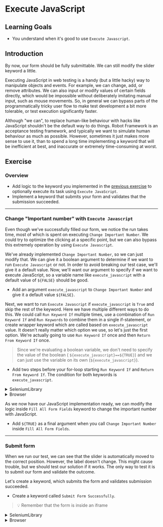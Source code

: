 # Execute JavaScript

## Learning Goals

- You understand when it's good to use `Execute Javascript`.

## Introduction

By now, our form should be fully submittable. We can still modify
the slider keyword a little.

Executing JavaScript in web testing is a handy (but a little hacky)
way to manipulate objects and events. For example, we can
change, add, or remove attributes. We can also input or modify values of certain
fields directly, which would be impossible without deliberately imitating manual input, such as mouse movements.
So, in general we can bypass parts of the programmatically tricky user flow to make test development
a bit more tolerable, or test execution significantly faster.

Although "we can", to replace human-like behaviour with hacks like JavaScript
shouldn't be the default way to do things. Robot Framework is an acceptance testing framework,
and typically we want to simulate human behaviour as much as possible.
However, sometimes it just makes more sense to use it, than to spend a long time
implementing a keyword that will be inefficient at best, and inaccurate or
extremely time-consuming at worst.

## Exercise

### Overview

- Add logic to the keyword you implemented in the [previous exercise](./07-slider.md) to optionally
execute its task using `Execute JavaScript`.
- Implement a keyword that submits your form and validates that the submission succeeded.

---

### Change "Important number" with <code>Execute Javascript</code>

Even though we've successfully filled our form, we notice the run takes time, most of which is spent on executing `Change Important Number`. 
We could try to optimize the clicking at a specific point, but we can also bypass this extremely operation by using
`Execute Javascript`.

We've already implemented `Change Important Number`, so we can just modify that. We can give it a boolean
argument to determine if we want to run `Execute Javascript` or not. In order to avoid breaking our
test case, we'll give it a default value. Now, we'll want our argument to specify if we want to execute
JavaScript, so a variable name like `execute_javascript` with a default value of `${FALSE}` should be good.

- Add an argument `execute_javascript` to `Change Important Number` and give it a default value `${FALSE}`.

Next, we want to run `Execute Javascript` if `execute_javascript` is `True` and skip the rest of the keyword.
Here we have multiple different ways to do this. We could call `Run Keyword If` multiple times,
use a combination of `Run Keyword If` and `Run Keywords` to combine them in a single if-statement, or create
wrapper keyword which are called based on `execute_javascript` value. It doesn't really matter which option
we use, so let's just the first option. We're actually going to use `Run Keyword If` once and then
`Return From Keyword If` once.

> Since we're evaluating a boolean variable, we don't need to specify the value of the boolean (
`${execute_javascript}==${TRUE}`) and we can just use the variable on its own (`${execute_javascript}`).

- Add two steps before your for-loop starting `Run Keyword If` and `Return From Keyword If`. The condition
for both keywords is `execute_javascript`.

<details>
  <summary>SeleniumLibrary</summary>

Executing JavaScript is fun when the elements have `id` attributes. In those cases, we can use
`document.getElementById("myId")` to find our elements. For example, we could change our datepicker logic
to use that as well. However, our "Important number" doesn't have an `id`, so we're forced to use something
else. Throughout this training, we've used XPaths. Using XPaths in JavaScript much more complex than what
we've used in SeleniumLibrary keywords. We can use XPaths in JavaScript by using the following code:

```js
document.evaluate("//our/xpath", document, null, XPathResult.FIRST_ORDERED_NODE_TYPE, null).singleNodeValue
```

Compared to using `xpath://our/xpath`, that is a bit more difficult, right? We can use that by all means,
but we can also use `document.querySelector()` The difference is, that `querySelector()` doesn't use
XPaths. It uses CSS. So, in other words if we want to find `//parent/child[@attribute='value']` with
`querySelector()`, our selector will be `parent child[attribute='value']`. We used the `name` attribute
in the previous exercise as the locator for our "Important number". We can transform that into an XPath
simply by using `//input[@name='important_number']`.

Doesn't matter if we use XPath or CSS, the function returns our element. Then we still need to change its
attribute value. Changing an attribute value in JavaScript is as simple as `element.attribute=value`.
We notice that the "Important number" element has an attribute called `value` and our new value is in
our `wanted_value` argument. So, full execution would be
`document.evaluate(...).singleNodeValue.value = ${wanted_value};`.

- Write `Execute Javascript` implementation using either the XPath or CSS selector to change the "Important
number" value to `wanted_value`.

> `Execute Javascript` can return values normally, but in order to get values
> you need to explicitly tell the JavaScript command to `return` even though
> the command would normally return a value when running in the browser console,
> e.g. `${element}=       Execute Javascript    return document.getElementById("myId");`
</details> <!-- SeleniumLibrary -->

<details>
  <summary>Browser</summary>

In contrast to SeleniumLibrary's implementation, Browser's keyword to execute JavaScript takes two arguments. The second argument is
a reference to an element in the web page, and the first one is the JS function,
that will be sent to that referenced element. Locator is not the same as a reference, so we will need to call another keyword to create a reference first.

The operation on the slider is thus not a one-liner, so let's make a
separate keyword for it, which can be then called by `Run Keyword If`.
The new keyword should contain the steps to get a reference for the slider, and change its value with a simple JS function.

- Add a keyword `Change slider value with JS` that will change the slider's value to `wanted_value`.

Reference to an element is returned by `Get Element` keyword, which takes a
locator as an argument. Store it in a local variable. It can be used like a
locator in other keywords, even without the need to specify the iframe.
With this direct reference to the slider, JS function needed is a simple change of the `value` property.
Example function syntax: `(element) => element.property = "new value"`.

- Use `Get Element` to get a reference to the slider element
- Use `Execute Javascript` to assign `wanted_value` to the slider's `value` property using the reference element.

Our keyword should also check that the value stored by the slider indeed changed.
This can be done by confirming the value before the change is `0`, and after is
equal to the `wanted value`. Browser's keywords have built-in checking, so
there's no need to store the numbers and compare them as integers. The value is stored inside slider's properly, so you can use the `Get Property` keyword.

Browser library has builtin waiting and no separate validation keywords. Instead, you can use `Get Text`
to validate the text automatically. Python validations such as `==`, `!=`, `contains`, and `not contains`
are available for validation. The syntax is Python-esque:

```robot
Get Text    locator    ==    some text
```

- Implement checks with `Get Property` to ensure the value has been changed.

</details> <!-- Browser -->

As we now have our JavaScript implementation ready, we can modify the logic inside
`Fill All Form Fields` keyword to change the important number with JavaScript.

- Add `${TRUE}` as a final argument when you call `Change Important Number` inside `Fill All Form Fields`.

---

### Submit form

When we run our test, we can see that the slider is automatically moved to the correct position. However, the
label doesn't change. This might cause trouble, but we should test our solution if it works. The only
way to test it is to submit our form and validate the outcome.

Let's create a keyword, which submits the form and validates submission succeeded.

- Create a keyword called `Submit Form Successfully`.

> :bulb: Remember that the form is inside an iframe

<details>
  <summary>SeleniumLibrary</summary>

We can submit the form directly with the SeleniumLibrary `Submit Form` keyword. This means that we're
left with validating that the submission succeeded.
If our form was successfully filled, we should see `Submit successful!` at the top of the page.
We can validate that with `Wait Until Page Contains` to check that our submission
succeeded.

- Inside `Submit Form Successfully` call `Submit Form` inside an iframe.
- Call `Wait Until Page Contains` inside an iframe to validate the page contains `Submit successful!`.

</details> <!-- SeleniumLibrary -->

<details>
  <summary>Browser</summary>

We can submit the form by using the `Click` keyword. There's only one `button` in the whole form,
so we can just simply use that as the locator.

If the submission was successful, we should see a `Submit successful!` text in a `h3` element. That means
that we simply need to use `Get Text` from the header element and verify the text is what is expected.

- Use `Click` to click the `button` on the form.
- Use `Get Text` to verify the `h3` has the text `Submit successful!`.

</details> <!-- Browser -->
